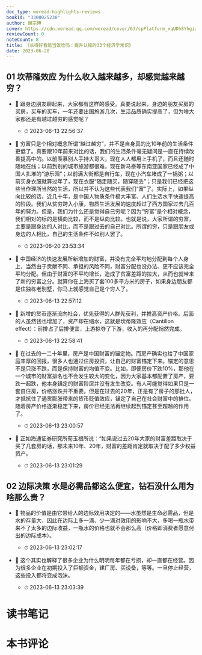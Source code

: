 ```yaml
---
doc_type: weread-highlights-reviews
bookId: "3300025230"
author: 谢宗博
cover: https://cdn.weread.qq.com/weread/cover/63/cpPlatform_xqUDh8Yhgiz5xypk5RBAph/t7_cpPlatform_xqUDh8Yhgiz5xypk5RBAph.jpg
reviewCount: 0
noteCount: 8
title: 《长得好看能当饭吃吗：提升认知的33个经济学常识》
date: 2023-06-20
---
```



## 01 坎蒂隆效应 为什么收入越来越多，却感觉越来越穷？


- 📌 跟身边朋友聊起来，大家都有这样的感受。真要说起来，身边的朋友买房的买房，买车的买车，一年还要出国旅游几次，生活品质确实提高了，但为啥大家都还是有越过越穷的感觉呢？ 
    - ⏱ 2023-06-13 22:56:37 

- 📌 穷富只是个相对概念所谓“越过越穷”，并不是自身真的比10年前的生活条件更低了。真要跟10年前来对比的话，我们的生活条件毫无疑问是一直在持续改善提高中的。以前羡慕别人手持大哥大，现在人人都用上手机了，而且还随时随地在线；以前到别的城市旅游都很难，现在新马泰等东南亚国家已经成了中国人扎堆的“游乐园”；以前满大街都是自行车，现在小汽车堵成了一锅粥；以前买身衣服就算过年了，现在衣服“随走随买，随穿随丢”；只是我们已经把这些当作理所当然的生活，所以并不认为这些代表我们“富”了。实际上，如果纵向比较的话，近几十年，是中国人物质条件极大丰富、人们生活水平快速提高的阶段。我们从贫穷跨入小康，物质生活发展的速度超过了西方国家过去几百年的努力。但是，我们为什么还是觉得自己穷呢？因为“穷富”是个相对概念，我们相对的标的是横向比较，而不是纵向比较。也就是说，大家所谓的穷富，主要是跟身边的人对比，而不是跟过去的自己对比。所谓的穷，只是跟朋友或身边的人相比，自己的生活条件不如别人罢了。 
    - ⏱ 2023-06-20 23:53:34 

- 📌 中国经济的快速发展所新增加的财富，并没有完全平均地分配到每个人身上，当然由于贡献不同、承担的风险不同，财富分配也没办法、更不应该完全平均分配。但由于财富的不平均增长，造成了贫富差距的拉大，从而也就带来了新的穷富之分。就算你在上海买了套100多平方米的房子，如果身边朋友都是住独栋老别墅，你马上就感觉自己是个穷人了。 
    - ⏱ 2023-06-13 22:57:12 

- 📌 新增的货币逐渐流向社会，优先获得的人群先获利，并推高资产价格。后面的人虽然钱也增加了，资产却在缩水，这就是坎蒂隆效应（Cantillon effect）：前排占了后排便宜，上游掠夺了下游，收入的再分配悄然完成。 
    - ⏱ 2023-06-13 22:58:41 

- 📌 在过去的一二十年里，房产是中国财富的锚定物。而房产确实也给了中国家庭丰厚的回报，很多人也通过住房投资，让自己的财富锚定下来。锚定的意思不是只涨不跌，而是保持财富的均值不变。比如，即便房价下跌10%，那他在一个城市的财富排名也不会发生较大的变化，因为大家基本都配置了房产，要跌一起跌，他本身锚定的财富阶层并没有发生改变。有人可能觉得如果只是一套自住房，价格涨跌并不重要。但是在过去的20年，正是有了房子的那批人，才抵抗住了通货膨胀带来的货币贬值效应，锚定了自己在社会财富中的排位。随着房产价格逐渐稳定下来，房价已经无法再继续起到锚定甚至超越的作用了。 
    - ⏱ 2023-06-13 23:00:57 

- 📌 正如海通证券研究所荀玉根所说：“如果说过去20年大家的财富差距取决于买了几套房的话，那未来10年、20年，财富的差距肯定就取决于配了多少权益资产。 
    - ⏱ 2023-06-13 23:01:29 
## 02 边际决策 水是必需品都这么便宜，钻石没什么用为啥那么贵？


- 📌 物品的价值是由它带给人的边际效用决定的——水虽然是生命必需品，但是水的存量大，因此在边际上多一滴、少一滴对效用的影响不大，多喝一瓶水带来不了太多的边际收益，一瓶水的价格也就不会那么高（价格即消费者愿意付出的边际成本）。 
    - ⏱ 2023-06-13 23:02:17 

- 📌 这个其实也解释了很多企业为什么明明每年都在亏损，却一直都在经营。因为很多企业在初期投入了巨额资金，建厂房、买设备，等等。一旦停止经营，这些投入都将变成泡沫。 
    - ⏱ 2023-06-13 23:03:39 

# 读书笔记


# 本书评论
